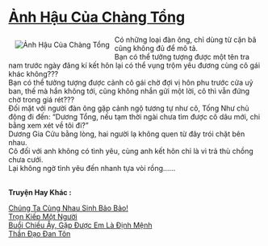 <a href="https://utruyen.com/anh-hau-cua-chang-tong/25018/" title="Ảnh Hậu Của Chàng Tổng"><h1>Ảnh Hậu Của Chàng Tổng</h1></a><div style="display:table"><img align="right" style="float: left; padding: 10px;" src="https://utruyen.com/images/story/200x260/anh-hau-cua-chang-tong.jpg" alt="Ảnh Hậu Của Chàng Tổng">Có những loại đàn ông, chỉ dùng từ cặn bã cũng không đủ để mô tả.<br/>Bạn có thể tưởng tượng được một tên tra nam trước ngày đăng kí kết hôn lại có thể vụng trộm yêu đương cùng cô gái khác không???<br/>Bạn có thể tưởng tượng được cảnh cô gái chờ đợi vị hôn phu trước cửa uỷ ban, thế mà hắn không tới, cũng không nhắn gửi một lời, cô thì vẫn đứng chờ trong giá rét???<br/>Đối mặt với người đàn ông gặp cảnh ngộ tương tự như cô, Tống Như chủ động đi đến: “Dương Tổng, nếu tạm thời ngài chưa tìm được cô dâu mới, chi bằng xem xét về tôi đi?”<br/>Dương Gia Cửu bằng lòng, hai người lạ không quen từ đây trói chặt bên nhau.<br/>Cô đối với anh không có tình yêu, cùng anh kết hôn chỉ là vì trả thù chồng chưa cưới.<br/>Lại không ngờ tình yêu đến nhanh tựa vòi rồng……</div><p><br><b>Truyện Hay Khác :</b></p><a href="https://utruyen.com/chung-ta-cung-nhau-sinh-bao-bao/18879/" alt="Chúng Ta Cùng Nhau Sinh Bảo Bảo!">Chúng Ta Cùng Nhau Sinh Bảo Bảo!</a><br/><a href="https://github.com/quanluxury/ngontinh_sac/tree/master/truyenhay/22205/" alt="Trọn Kiếp Một Người">Trọn Kiếp Một Người</a><br/><a href="https://github.com/mlquan/truyenhay/tree/master/truyenhay/25322/" alt="Buổi Chiều Ấy, Gặp Được Em Là Định Mệnh">Buổi Chiều Ấy, Gặp Được Em Là Định Mệnh</a><br/><a href="https://truyenhot2019.blogspot.com/2019/12/than-dao-dan-ton.html" alt="Thần Đạo Đan Tôn">Thần Đạo Đan Tôn</a><br/>